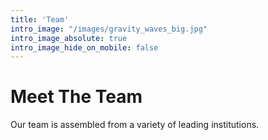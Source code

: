```yaml
---
title: 'Team'
intro_image: "/images/gravity_waves_big.jpg"
intro_image_absolute: true
intro_image_hide_on_mobile: false
---
```


# Meet The Team

Our team is assembled from a variety of leading institutions.
